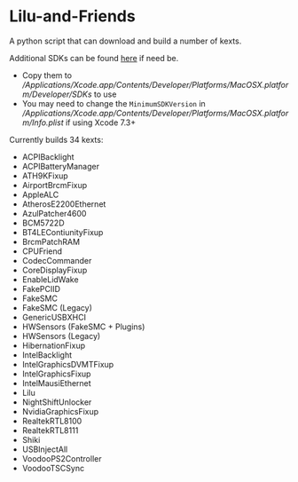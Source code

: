 # Lilu-and-Friends
A python script that can download and build a number of kexts.

Additional SDKs can be found [here](https://github.com/phracker/MacOSX-SDKs) if need be.

 * Copy them to */Applications/Xcode.app/Contents/Developer/Platforms/MacOSX.platform/Developer/SDKs* to use
 * You may need to change the `MinimumSDKVersion` in */Applications/Xcode.app/Contents/Developer/Platforms/MacOSX.platform/Info.plist* if using Xcode 7.3+

Currently builds 34 kexts:

* ACPIBacklight
* ACPIBatteryManager
* ATH9KFixup
* AirportBrcmFixup
* AppleALC
* AtherosE2200Ethernet
* AzulPatcher4600
* BCM5722D
* BT4LEContiunityFixup
* BrcmPatchRAM
* CPUFriend
* CodecCommander
* CoreDisplayFixup
* EnableLidWake
* FakePCIID
* FakeSMC
* FakeSMC (Legacy)
* GenericUSBXHCI
* HWSensors (FakeSMC + Plugins)
* HWSensors (Legacy)
* HibernationFixup
* IntelBacklight
* IntelGraphicsDVMTFixup
* IntelGraphicsFixup
* IntelMausiEthernet
* Lilu
* NightShiftUnlocker
* NvidiaGraphicsFixup
* RealtekRTL8100
* RealtekRTL8111
* Shiki
* USBInjectAll
* VoodooPS2Controller
* VoodooTSCSync
